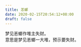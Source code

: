 ```yaml
---
title: 恙螂
date: 2020-02-15T20:54:12+08:00
draft: false
---
```


梦见恙螂作堆主失财。<br>
意思是梦见恙螂一大堆，预示要失财。<br>
